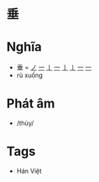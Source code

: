 # 垂

# Nghĩa
* 垂 = [ノ](ノ.md) [一](一.md) [丨](丨.md) [一](一.md) [丨](丨.md) [丨](丨.md) [一](一.md) [一](一.md)
* rủ xuống

# Phát âm
* /thùy/

# Tags
* Hán Việt

<script>window.HANZI_FIELD='垂';</script>
